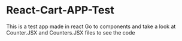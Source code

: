 # React-Cart-APP-Test

This is a test app made in react
Go to components and take a look at Counter.JSX and Counters.JSX files to see the code 
